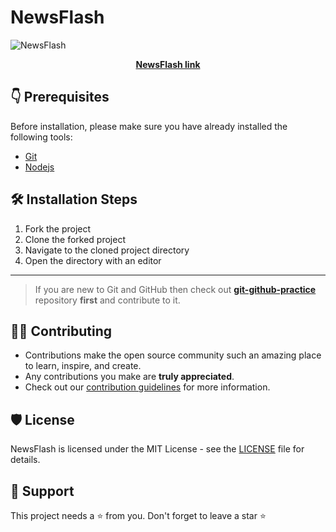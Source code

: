 # NewsFlash

![NewsFlash](https://user-images.githubusercontent.com/44284877/180201867-62c89211-41c5-4715-abb5-b38b693c90cd.png)
<b><p align="center"> <a href="https://kabir0x23.github.io/NewsFlash/"> NewsFlash link </a> <p> </b>

##  👇 Prerequisites

Before installation, please make sure you have already installed the following tools:
- [Git](https://git-scm.com/downloads)
- [Nodejs](https://nodejs.org/en/download/)

##  🛠️ Installation Steps
1. Fork the project
2. Clone the forked project
3. Navigate to the cloned project directory
4. Open the directory with an editor

---

> If you are new to Git and GitHub then check out **[git-github-practice](https://github.com/cryptoverseWeb3/git-github-practice)** repository **first** and contribute to it.

## 👨‍💻 Contributing

- Contributions make the open source community such an amazing place to learn, inspire, and create.
- Any contributions you make are **truly appreciated**.
- Check out our [contribution guidelines](/CONTRIBUTING.md) for more information.

## 🛡️ License

NewsFlash is licensed under the MIT License - see the [LICENSE](LICENSE) file for details.

## 🙏 Support

This project needs a ⭐️ from you. Don't forget to leave a star ⭐️
